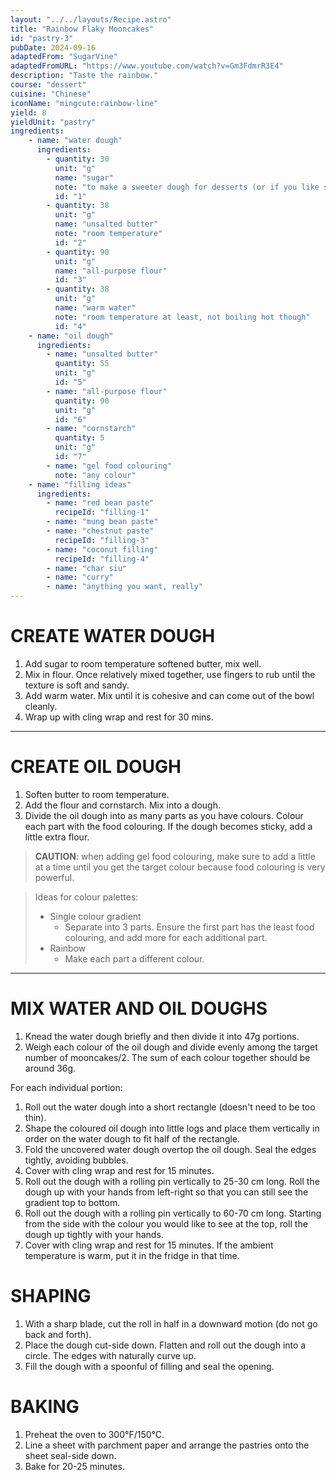 ```yaml
---
layout: "../../layouts/Recipe.astro"
title: "Rainbow Flaky Mooncakes"
id: "pastry-3"
pubDate: 2024-09-16
adaptedFrom: "SugarVine"
adaptedFromURL: "https://www.youtube.com/watch?v=Gm3FdmrR3E4"
description: "Taste the rainbow."
course: "dessert"
cuisine: "Chinese"
iconName: "mingcute:rainbow-line"
yield: 8
yieldUnit: "pastry"
ingredients:
    - name: "water dough"
      ingredients:
        - quantity: 30
          unit: "g"
          name: "sugar"
          note: "to make a sweeter dough for desserts (or if you like sweet), add 3x the sugar"
          id: "1"
        - quantity: 38
          unit: "g"
          name: "unsalted butter"
          note: "room temperature"
          id: "2"
        - quantity: 90
          unit: "g"
          name: "all-purpose flour"
          id: "3"
        - quantity: 38
          unit: "g"
          name: "warm water"
          note: "room temperature at least, not boiling hot though"
          id: "4"
    - name: "oil dough"
      ingredients:
        - name: "unsalted butter"
          quantity: 55
          unit: "g"
          id: "5"
        - name: "all-purpose flour"
          quantity: 90
          unit: "g"
          id: "6"
        - name: "cornstarch"
          quantity: 5
          unit: "g"
          id: "7"
        - name: "gel food colouring"
          note: "any colour"
    - name: "filling ideas"
      ingredients:
        - name: "red bean paste"
          recipeId: "filling-1"
        - name: "mung bean paste"
        - name: "chestnut paste"
          recipeId: "filling-3"
        - name: "coconut filling"
          recipeId: "filling-4"
        - name: "char siu"
        - name: "curry"
        - name: "anything you want, really"
---
```

# CREATE WATER DOUGH
1. Add <span class="ingredient" data-id="1">sugar</span> to room temperature softened <span class="ingredient" data-id="2">butter</span>, mix well.
2. Mix in <span class="ingredient" data-id="3">flour</span>. Once relatively mixed together, use fingers to rub until the texture is soft and sandy.
3. Add <span class="ingredient" data-id="4">warm water</span>. Mix until it is cohesive and can come out of the bowl cleanly. 
4. Wrap up with cling wrap and rest for 30 mins.
---
# CREATE OIL DOUGH
1. Soften <span class="ingredient" data-id="5">butter</span> to room temperature.
2. Add the <span class="ingredient" data-id="6">flour</span> and <span class="ingredient" data-id="7">cornstarch</span>. Mix into a dough.
3. Divide the oil dough into as many parts as you have colours. Colour each part with the <span class="ingredient">food colouring</span>. If the dough becomes sticky, add a little extra flour.
> **CAUTION**: when adding gel food colouring, make sure to add a little at a time until you get the target colour because food colouring is very powerful.

> Ideas for colour palettes: 
> - Single colour gradient
>   - Separate into 3 parts. Ensure the first part has the least food colouring, and add more for each additional part.
> - Rainbow
>   - Make each part a different colour. 
---
# MIX WATER AND OIL DOUGHS
1. Knead the water dough briefly and then divide it into 47g portions.
2. Weigh each colour of the oil dough and divide evenly among the target number of mooncakes/2. The sum of each colour together should be around 36g.

For each individual portion:

1. Roll out the water dough into a short rectangle (doesn't need to be too thin).
2. Shape the coloured oil dough into little logs and place them vertically in order on the water dough to fit half of the rectangle.
3. Fold the uncovered water dough overtop the oil dough. Seal the edges tightly, avoiding bubbles.
4. Cover with cling wrap and rest for 15 minutes.
5. Roll out the dough with a rolling pin vertically to 25-30 cm long. Roll the dough up with your hands from left-right so that you can still see the gradient top to bottom.
6. Roll out the dough with a rolling pin vertically to 60-70 cm long. Starting from the side with the colour you would like to see at the top, roll the dough up tightly with your hands. 
7. Cover with cling wrap and rest for 15 minutes. If the ambient temperature is warm, put it in the fridge in that time.

# SHAPING
1. With a sharp blade, cut the roll in half in a downward motion (do not go back and forth).
2. Place the dough cut-side down. Flatten and roll out the dough into a circle. The edges with naturally curve up.
3. Fill the dough with a spoonful of filling and seal the opening.

# BAKING
1. Preheat the oven to 300°F/150°C.
2. Line a sheet with parchment paper and arrange the pastries onto the sheet seal-side down.
3. Bake for 20-25 minutes.